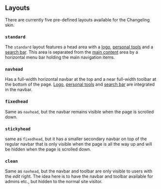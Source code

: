 ## Layouts

There are currently five pre-defined layouts available for the Changeling skin.

### `standard`

The `standard` layout features a head area with a [logo](../components/Logo.md),
[personal tools](../components/PersonalTools.md) and a [search
bar](../components/Searchbar.md). This area is separated from the [main
content](../components/MainContent.md) area by a horizontal menu bar holding the
main navigation items.

### `navhead`

Has a full-width horizontal navbar at the top and a near full-width toolbar at
the bottom of the page. [Logo](../components/Logo.md),
[personal tools](../components/PersonalTools.md) and [search
bar](../components/Searchbar.md) are integrated in the navbar.

### `fixedhead`

Same as `navhead`, but the navbar remains visible when the page is scrolled
down.

### `stickyhead`

same as `fixedhead`, but it has a smaller secondary navbar on top of the regular
navbar that is only visible when the page is all the way up and will be hidden
when the page is scrolled down.

### `clean`

Same as `navhead`, but the navbar and toolbar are only visible to users with the
*edit* right. The idea here is to have the navbar and toolbar available for
admins etc., but hidden to the normal site visitor. 
